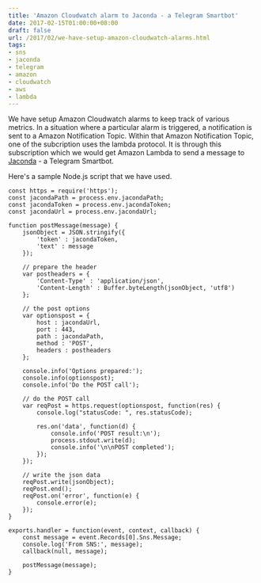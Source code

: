 ```yaml
---
title: 'Amazon Cloudwatch alarm to Jaconda - a Telegram Smartbot'
date: 2017-02-15T01:00:00+08:00
draft: false
url: /2017/02/we-have-setup-amazon-cloudwatch-alarms.html
tags:
- sns
- jaconda
- telegram
- amazon
- cloudwatch
- aws
- lambda
---
```


We have setup Amazon Cloudwatch alarms to keep track of various metrics. In a situation where a particular alarm is triggered, a notification is sent to a Amazon Notification Topic. Within that Amazon Notification Topic, one of the subcription uses the lambda protocol. It is through this subscription which we would get Amazon Lambda to send a message to [Jaconda](https://jaconda.im/) - a Telegram Smartbot.

Here's a sample Node.js script that we have used.

```
const https = require('https');
const jacondaPath = process.env.jacondaPath;
const jacondaToken = process.env.jacondaToken;
const jacondaUrl = process.env.jacondaUrl;

function postMessage(message) {
    jsonObject = JSON.stringify({
        'token' : jacondaToken,
        'text' : message
    });

    // prepare the header
    var postheaders = {
        'Content-Type' : 'application/json',
        'Content-Length' : Buffer.byteLength(jsonObject, 'utf8')
    };

    // the post options
    var optionspost = {
        host : jacondaUrl,
        port : 443,
        path : jacondaPath,
        method : 'POST',
        headers : postheaders
    };

    console.info('Options prepared:');
    console.info(optionspost);
    console.info('Do the POST call');

    // do the POST call
    var reqPost = https.request(optionspost, function(res) {
        console.log("statusCode: ", res.statusCode);

        res.on('data', function(d) {
            console.info('POST result:\n');
            process.stdout.write(d);
            console.info('\n\nPOST completed');
        });
    });

    // write the json data
    reqPost.write(jsonObject);
    reqPost.end();
    reqPost.on('error', function(e) {
        console.error(e);
    });
}

exports.handler = function(event, context, callback) {
    const message = event.Records[0].Sns.Message;
    console.log('From SNS:', message);
    callback(null, message);

    postMessage(message);
}
```